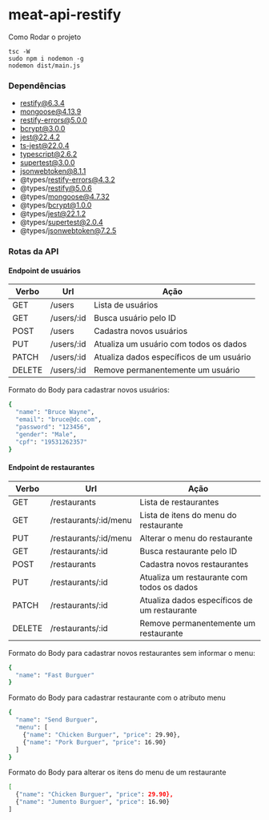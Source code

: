 # meat-api-restify

Como Rodar o projeto
```
tsc -W
sudo npm i nodemon -g
nodemon dist/main.js
```

### Dependências
* restify@6.3.4
* mongoose@4.13.9
* restify-errors@5.0.0
* bcrypt@3.0.0
* jest@22.4.2
* ts-jest@22.0.4
* typescript@2.6.2
* supertest@3.0.0
* jsonwebtoken@8.1.1
* @types/restify-errors@4.3.2
* @types/restify@5.0.6
* @types/mongoose@4.7.32
* @types/bcrypt@1.0.0
* @types/jest@22.1.2
* @types/supertest@2.0.4
* @types/jsonwebtoken@7.2.5

### Rotas da API
#### Endpoint de usuários

| Verbo  | Url    | Ação |
| ------ | ------ |  ------ |
| GET    | /users | Lista de usuários  |
| GET    | /users/:id | Busca usuário pelo ID  |
| POST   | /users | Cadastra novos usuários  |
| PUT    | /users/:id | Atualiza um usuário com todos os dados  |
| PATCH  | /users/:id | Atualiza dados específicos de um usuário  |
| DELETE | /users/:id | Remove permanentemente um usuário  |

Formato do Body para cadastrar novos usuários:
```sh
{
  "name": "Bruce Wayne",
  "email": "bruce@dc.com",
  "password": "123456",
  "gender": "Male",
  "cpf": "19531262357"
}
```

#### Endpoint de restaurantes

| Verbo  | Url    | Ação |
| ------ | ------ |  ------ |
| GET    | /restaurants | Lista de restaurantes  |
| GET    | /restaurants/:id/menu | Lista de itens do menu do restaurante  |
| PUT    | /restaurants/:id/menu | Alterar o menu do restaurante  |
| GET    | /restaurants/:id | Busca restaurante pelo ID  |
| POST   | /restaurants | Cadastra novos restaurantes  |
| PUT    | /restaurants/:id | Atualiza um restaurante com todos os dados  |
| PATCH  | /restaurants/:id | Atualiza dados específicos de um restaurante  |
| DELETE | /restaurants/:id | Remove permanentemente um restaurante  |

Formato do Body para cadastrar novos restaurantes sem informar o menu:
```sh
{
  "name": "Fast Burguer"
}
```

Formato do Body para cadastrar restaurante com o atributo menu
```sh
{
  "name": "Send Burguer",
  "menu": [
    {"name": "Chicken Burguer", "price": 29.90},
    {"name": "Pork Burguer", "price": 16.90}
  ]
}
```

Formato do Body para alterar os itens do menu de um restaurante
```sh
[
  {"name": "Chicken Burguer", "price": 29.90},
  {"name": "Jumento Burguer", "price": 16.90}
]
```
